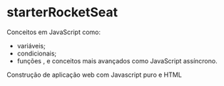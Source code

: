 # starterRocketSeat

Conceitos em JavaScript como:
- variáveis;
- condicionais;
- funções , e conceitos mais avançados como JavaScript assíncrono.

Construção de aplicação web com Javascript puro e HTML
